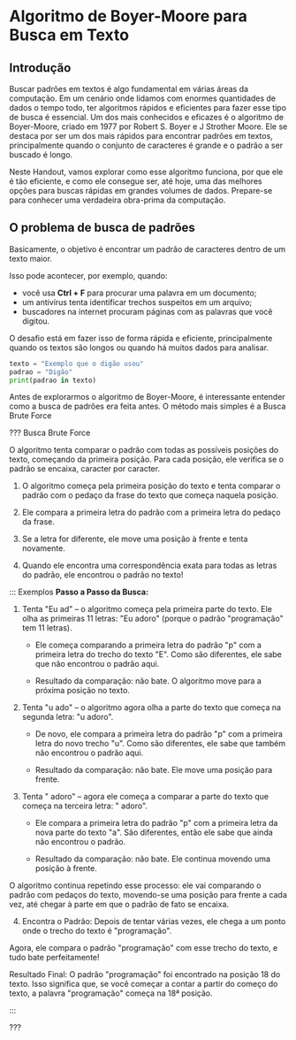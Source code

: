 Algoritmo de Boyer-Moore para Busca em Texto
======

Introdução
---------

Buscar padrões em textos é algo fundamental em várias áreas da computação. Em um cenário onde lidamos com enormes quantidades de dados o tempo todo, ter algoritmos rápidos e eficientes para fazer esse tipo de busca é essencial. Um dos mais conhecidos e eficazes é o algoritmo de Boyer-Moore, criado em 1977 por Robert S. Boyer e J Strother Moore. Ele se destaca por ser um dos mais rápidos para encontrar padrões em textos, principalmente quando o conjunto de caracteres é grande e o padrão a ser buscado é longo.

Neste Handout, vamos explorar como esse algoritmo funciona, por que ele é tão eficiente, e como ele consegue ser, até hoje, uma das melhores opções para buscas rápidas em grandes volumes de dados. Prepare-se para conhecer uma verdadeira obra-prima da computação.


O problema de busca de padrões
---------

Basicamente, o objetivo é encontrar um padrão de caracteres dentro de um texto maior.

Isso pode acontecer, por exemplo, quando:

* você usa **Ctrl + F** para procurar uma palavra em um documento;
* um antivírus tenta identificar trechos suspeitos em um arquivo;
* buscadores na internet procuram páginas com as palavras que você digitou.

O desafio está em fazer isso de forma rápida e eficiente, principalmente quando os textos são longos ou quando há muitos dados para analisar.

``` py 
texto = "Exemplo que o digão usou"
padrao = "Digão"
print(padrao in texto)  
```

Antes de explorarmos o algoritmo de Boyer-Moore, é interessante entender como a busca de padrões era feita antes. O método mais simples é a Busca Brute Force

??? Busca Brute Force

O algoritmo tenta comparar o padrão com todas as possíveis posições do texto, começando da primeira posição. Para cada posição, ele verifica se o padrão se encaixa, caracter por caracter.

1. O algoritmo começa pela primeira posição do texto e tenta comparar o padrão com o pedaço da frase do texto que começa naquela posição.

2. Ele compara a primeira letra do padrão com a primeira letra do pedaço da frase.

3. Se a letra for diferente, ele move uma posição à frente e tenta novamente.

4. Quando ele encontra uma correspondência exata para todas as letras do padrão, ele encontrou o padrão no texto!

::: Exemplos
**Passo a Passo da Busca:**

1. Tenta "Eu ad" – o algoritmo começa pela primeira parte do texto. Ele olha as primeiras 11 letras: "Eu adoro" (porque o padrão "programação" tem 11 letras).

    * Ele começa comparando a primeira letra do padrão "p" com a primeira letra do trecho do texto "E". Como são diferentes, ele sabe que não encontrou o padrão aqui.

    * Resultado da comparação: não bate. O algoritmo move para a próxima posição no texto.

2. Tenta "u ado" – o algoritmo agora olha a parte do texto que começa na segunda letra: "u adoro".

    * De novo, ele compara a primeira letra do padrão "p" com a primeira letra do novo trecho "u". Como são diferentes, ele sabe que também não encontrou o padrão aqui.

    * Resultado da comparação: não bate. Ele move uma posição para frente.

3. Tenta " adoro" – agora ele começa a comparar a parte do texto que começa na terceira letra: " adoro".

    * Ele compara a primeira letra do padrão "p" com a primeira letra da nova parte do texto "a". São diferentes, então ele sabe que ainda não encontrou o padrão.

    * Resultado da comparação: não bate. Ele continua movendo uma posição à frente.

O algoritmo continua repetindo esse processo: ele vai comparando o padrão com pedaços do texto, movendo-se uma posição para frente a cada vez, até chegar à parte em que o padrão de fato se encaixa.

4. Encontra o Padrão:
Depois de tentar várias vezes, ele chega a um ponto onde o trecho do texto é "programação".

Agora, ele compara o padrão "programação" com esse trecho do texto, e tudo bate perfeitamente!

Resultado Final:
O padrão "programação" foi encontrado na posição 18 do texto. Isso significa que, se você começar a contar a partir do começo do texto, a palavra "programação" começa na 18ª posição.



:::

???




